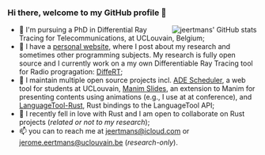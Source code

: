 ### Hi there, welcome to my GitHub profile 👋

<img alt="jeertmans' GitHub stats" align="right" src="https://github-readme-stats.vercel.app/api?username=jeertmans&theme=transparent&show_icons=true">

- 🌱 I'm pursuing a PhD in Differential Ray Tracing for Telecommunications, at UCLouvain, Belgium;
- :scroll: I have a [personal website](https://jeertmans.github.io),
  where I post about my research and sometimes other programming subjects. My research is fully open source and I currently
  work on a my own Differentiable Ray Tracing tool for Radio progragation:
  [DiffeRT](https://github.com/jeertmans/DiffeRT);
- 🔭 I maintain multiple open source projects incl. [ADE Scheduler](https://github.com/ADE-Scheduler/ADE-Scheduler),
  a web tool for students at UCLouvain,
  [Manim Slides](https://github.com/jeertmans/manim-slides),
  an extension to Manim for presenting contents using animations (e.g., I use at at conference),
  and [LanguageTool-Rust](https://github.com/jeertmans/languagetool-rust), Rust bindings to the LanguageTool API;
- :crab: I recently fell in love with Rust and I am open to collaborate on Rust projects (*related or not to my research*);
- 📫 you can to reach me at jeertmans@icloud.com or jerome.eertmans@uclouvain.be (*research-only*).
